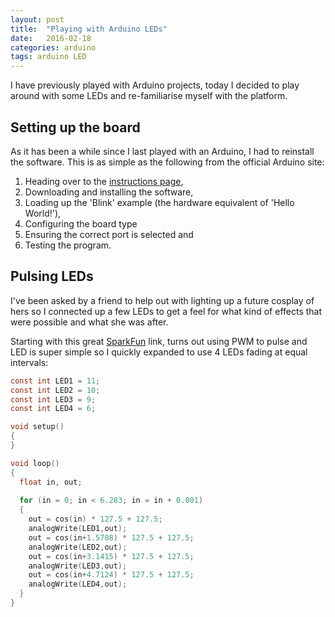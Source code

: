 ```yaml
---
layout: post
title:  "Playing with Arduino LEDs"
date:   2016-02-18
categories: arduino
tags: arduino LED
---
```


I have previously played with Arduino projects, today I decided to play around with some LEDs and re-familiarise myself with the platform.

<!--more-->

## Setting up the board
As it has been a while since I last played with an Arduino, I had to reinstall the software.
This is as simple as the following from the official Arduino site: 

1. Heading over to the [instructions page](https://www.arduino.cc/en/Guide/Windows), 
2. Downloading and installing the software, 
3. Loading up the 'Blink' example (the hardware equivalent of 'Hello World!'), 
4. Configuring the board type 
5. Ensuring the correct port is selected and
6. Testing the program.

## Pulsing LEDs
I've been asked by a friend to help out with lighting up a future cosplay of hers so I connected up a few LEDs to get a feel for what kind of effects that were possible and what she was after.

Starting with this great [SparkFun][sparkfun] link, turns out using PWM to pulse and LED is super simple so I quickly expanded to use 4 LEDs fading at equal intervals:

``` C
const int LED1 = 11;
const int LED2 = 10;
const int LED3 = 9;
const int LED4 = 6;

void setup()
{
}

void loop()
{
  float in, out;
  
  for (in = 0; in < 6.283; in = in + 0.001)
  {
    out = cos(in) * 127.5 + 127.5;
    analogWrite(LED1,out);
    out = cos(in+1.5708) * 127.5 + 127.5;
    analogWrite(LED2,out);
    out = cos(in+3.1415) * 127.5 + 127.5;
    analogWrite(LED3,out);
    out = cos(in+4.7124) * 127.5 + 127.5;
    analogWrite(LED4,out);
  }
}
```


[sparkfun]: 		https://www.sparkfun.com/tutorials/329
[ws2812-guide]:		https://learn.sparkfun.com/tutorials/ws2812-breakout-hookup-guide
[digital-leds]:		https://learn.adafruit.com/digital-led-strip/overview
[analog-leds]:		https://learn.adafruit.com/rgb-led-strips/
[analog-blog-leds]:	http://www.jerome-bernard.com/blog/2013/01/12/rgb-led-strip-controlled-by-an-arduino/
[Neopixels]:		https://learn.adafruit.com/adafruit-neopixel-uberguide/overview

[my-leds]:			http://www.aliexpress.com/item/1m-4m-5m-WS2812B-Smart-led-pixel-strip-Black-White-PCB-30-60-144-leds-m/2036819167.html?smToken=82b40931e4c54a4086c7f55a8d734b6e&smSign=oEl3GazTf43bYwco81HOGw%3D%3D

[highPowerControl]:	http://bildr.org/2012/03/rfp30n06le-arduino/ 